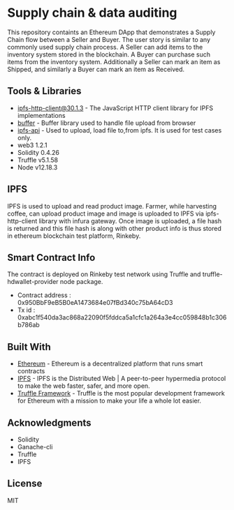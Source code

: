 # Supply chain & data auditing

This repository containts an Ethereum DApp that demonstrates a Supply Chain flow between a Seller and Buyer. The user story is similar to any commonly used supply chain process. A Seller can add items to the inventory system stored in the blockchain. A Buyer can purchase such items from the inventory system. Additionally a Seller can mark an item as Shipped, and similarly a Buyer can mark an item as Received.

## Tools & Libraries

- [ipfs-http-client@30.1.3](https://unpkg.com/ipfs-http-client@30.1.3/dist/index.js) - The JavaScript HTTP client library for IPFS implementations
- [buffer](https://bundle.run/buffer@5.2.1) - Buffer library used to handle file upload from browser
- [ipfs-api](https://www.npmjs.com/package/ipfs-api) - Used to upload, load file to,from ipfs. It is used for test cases only.
- web3 1.2.1
- Solidity 0.4.26
- Truffle v5.1.58
- Node v12.18.3

## IPFS

IPFS is used to upload and read product image. Farmer, while harvesting coffee, can upload product image and image is uploaded
to IPFS via ipfs-http-client library with infura gateway. Once image is uploaded, a file hash is returned and this file hash is
along with other product info is thus stored in ethereum blockchain test platform, Rinkeby.

## Smart Contract Info

The contract is deployed on Rinkeby test network using Truffle and truffle-hdwallet-provider node package.

- Contract address : 0x950BbF9eB5B0eA1473684e07fBd340c75bA64cD3
- Tx id : 0xabc1f540da3ac868a22090f5fddca5a1cfc1a264a3e4cc059848b1c306b786ab

## Built With

- [Ethereum](https://www.ethereum.org/) - Ethereum is a decentralized platform that runs smart contracts
- [IPFS](https://ipfs.io/) - IPFS is the Distributed Web | A peer-to-peer hypermedia protocol
  to make the web faster, safer, and more open.
- [Truffle Framework](http://truffleframework.com/) - Truffle is the most popular development framework for Ethereum with a mission to make your life a whole lot easier.

## Acknowledgments

- Solidity
- Ganache-cli
- Truffle
- IPFS

## License

MIT
